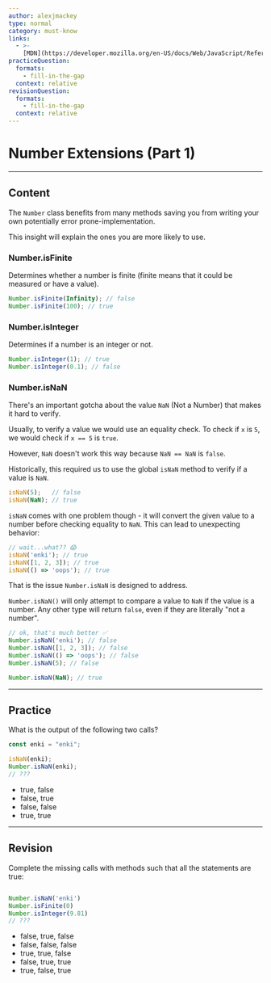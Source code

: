 ```yaml
---
author: alexjmackey
type: normal
category: must-know
links:
  - >-
    [MDN](https://developer.mozilla.org/en-US/docs/Web/JavaScript/Reference/Global_Objects/Number){website}
practiceQuestion:
  formats:
    - fill-in-the-gap
  context: relative
revisionQuestion:
  formats:
    - fill-in-the-gap
  context: relative
---
```


# Number Extensions (Part 1)


---

## Content

The `Number` class benefits from many methods saving you from writing your own potentially error prone-implementation. 

This insight will explain the ones you are more likely to use.

### Number.isFinite

Determines whether a number is finite (finite means that it could be measured or have a value).

```javascript
Number.isFinite(Infinity); // false
Number.isFinite(100); // true
```

### Number.isInteger

Determines if a number is an integer or not.

```javascript
Number.isInteger(1); // true
Number.isInteger(0.1); // false
```

### Number.isNaN

There's an important gotcha about the value `NaN` (Not a Number) that makes it hard to verify. 

Usually, to verify a value we would use an equality check. To check if `x` is `5`, we would check if `x == 5` is `true`.

However, `NaN` doesn't work this way because `NaN == NaN` is `false`.

Historically, this required us to use the global `isNaN` method to verify if a value is `NaN`.

```js
isNaN(5);   // false
isNaN(NaN); // true
```

`isNaN` comes with one problem though - it will convert the given value to a number before checking equality to `NaN`. This can lead to unexpecting behavior:

```js
// wait...what?? 😱
isNaN('enki'); // true
isNaN([1, 2, 3]); // true
isNaN(() => 'oops'); // true
```

That is the issue `Number.isNaN` is designed to address. 

`Number.isNaN()` will only attempt to compare a value to `NaN` if the value is a number. Any other type will return `false`, even if they are literally "not a number".

```javascript
// ok, that's much better ✅
Number.isNaN('enki'); // false
Number.isNaN([1, 2, 3]); // false
Number.isNaN(() => 'oops'); // false
Number.isNaN(5); // false

Number.isNaN(NaN); // true
```


---

## Practice

What is the output of the following two calls?

```javascript
const enki = "enki";

isNaN(enki);
Number.isNaN(enki);
// ???
```

- true, false
- false, true
- false, false
- true, true


---

## Revision

Complete the missing calls with methods such that all the statements are true:

```javascript

Number.isNaN('enki')
Number.isFinite(0)
Number.isInteger(9.81)
// ???
```

- false, true, false
- false, false, false
- true, true, false
- false, true, true
- true, false, true
 
